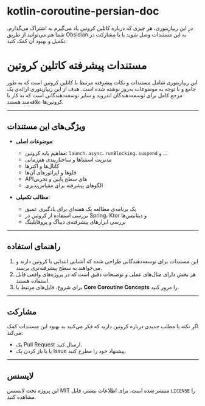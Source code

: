 # kotlin-coroutine-persian-doc
در این ریپازیتوری، هر چیزی که درباره کاتلین کروتین یاد می‌گیرم به اشتراک می‌گذارم. شما هم می‌توانید از طریق Obsidian به این مستندات وصل شوید یا با مشارکت در تکمیل و بهبود آن کمک کنید.
# مستندات پیشرفته کاتلین کروتین

این ریپازیتوری شامل مستندات و نکات پیشرفته مرتبط با کاتلین کروتین است که به طور جامع و با توجه به موضوعات به‌روز نوشته شده است. هدف از این ریپازیتوری ارائه‌ی یک مرجع کامل برای توسعه‌دهندگان اندروید و سایر توسعه‌دهندگانی است که به کار با کروتین‌ها علاقه‌مند هستند.

---

## ویژگی‌های این مستندات

- **موضوعات اصلی**:
  - مفاهیم پایه کروتین: `launch`، `async`، `runBlocking`، `suspend` و ...
  - مدیریت استثناها و ساختار‌بندی هم‌زمانی
  - کانال‌ها و اکترها
  - فلو‌ها و اپراتورهای آن‌ها
  - APIهای سطح پایین و تجربی
  - الگوهای پیشرفته برای مقیاس‌پذیری

- **مطالب تکمیلی**:
  - یک برنامه‌ی مطالعه یک هفته‌ای برای یادگیری عمیق
  - بررسی استفاده از کروتین در Spring، Ktor و دیتابیس‌ها
  - بررسی ابزارهای پیشرفته‌ی دیباگ و پروفایلینگ

---

## راهنمای استفاده

1. این مستندات برای توسعه‌دهندگانی طراحی شده که آشنایی ابتدایی با کروتین دارند و می‌خواهند به سطح پیشرفته‌تری برسند.
2. هر بخش دارای مثال‌های عملی و توضیحات دقیق است که در پروژه‌های واقعی قابل استفاده هستند.
3. برای شروع، فایل‌های مرتبط با **Core Coroutine Concepts** را مرور کنید.

---

## مشارکت

اگر نکته یا مطلب جدیدی درباره کروتین دارید که فکر می‌کنید به بهبود این مستندات کمک می‌کند:
- یک Pull Request ارسال کنید.
- یا با باز کردن یک Issue پیشنهاد خود را مطرح کنید.

---

## لایسنس

این پروژه تحت لایسنس MIT منتشر شده است. برای اطلاعات بیشتر، فایل `LICENSE` را مشاهده کنید.
